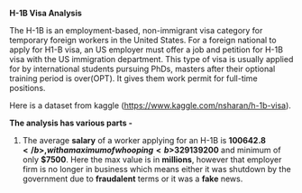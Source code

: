 <b>H-1B Visa Analysis</b>

The H-1B is an employment-based, non-immigrant visa category for temporary foreign workers in the United States. For a foreign national to apply for H1-B visa, an US employer must offer a job and petition for H-1B visa with the US immigration department. This type of visa is usually applied for by international students pursuing PhDs, masters after their optional training period is over(OPT). It gives them work permit for full-time positions.

Here is a dataset from kaggle (https://www.kaggle.com/nsharan/h-1b-visa).

<b>The analysis has various parts - </b>
1. The average <b>salary</b> of a worker applying for an H-1B is <b>$100642.8</b>, with a maximum of whooping <b>$329139200</b> and minimum of only <b>$7500</b>.
Here the max value is in <b>millions</b>, however that employer firm is no longer in business which means either it was shutdown by the government due to <b>fraudalent</b> terms or it was a <b>fake</b> news.
